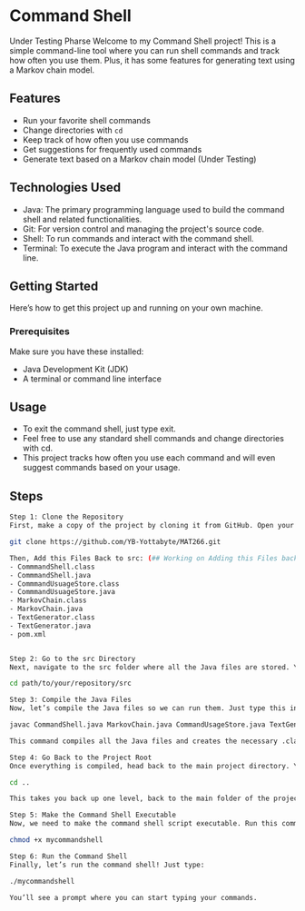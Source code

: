 # Command Shell
Under Testing Pharse
Welcome to my Command Shell project! This is a simple command-line tool where you can run shell commands and track how often you use them. Plus, it has some features for generating text using a Markov chain model.

## Features
- Run your favorite shell commands
- Change directories with `cd`
- Keep track of how often you use commands
- Get suggestions for frequently used commands
- Generate text based on a Markov chain model (Under Testing)

## Technologies Used
- Java: The primary programming language used to build the command shell and related functionalities.
- Git: For version control and managing the project's source code.
- Shell: To run commands and interact with the command shell.
- Terminal: To execute the Java program and interact with the command line.

## Getting Started
Here’s how to get this project up and running on your own machine.

### Prerequisites
Make sure you have these installed:
- Java Development Kit (JDK)
- A terminal or command line interface

## Usage
- To exit the command shell, just type exit.
- Feel free to use any standard shell commands and change directories with cd.
- This project tracks how often you use each command and will even suggest commands based on your usage.

## Steps
```bash
Step 1: Clone the Repository
First, make a copy of the project by cloning it from GitHub. Open your terminal and run:

git clone https://github.com/YB-Yottabyte/MAT266.git

Then, Add this Files Back to src: (## Working on Adding this Files back to src in github)
- CommmandShell.class
- CommmandShell.java
- CommmandUsuageStore.class
- CommmandUsuageStore.java
- MarkovChain.class
- MarkovChain.java
- TextGenerator.class
- TextGenerator.java
- pom.xml


Step 2: Go to the src Directory
Next, navigate to the src folder where all the Java files are stored. You can do this by typing:

cd path/to/your/repository/src

Step 3: Compile the Java Files
Now, let’s compile the Java files so we can run them. Just type this in terminal:

javac CommandShell.java MarkovChain.java CommandUsageStore.java TextGenerator.java

This command compiles all the Java files and creates the necessary .class files to run the application.

Step 4: Go Back to the Project Root
Once everything is compiled, head back to the main project directory. You can do that by running:

cd ..

This takes you back up one level, back to the main folder of the project.

Step 5: Make the Command Shell Executable
Now, we need to make the command shell script executable. Run this command:

chmod +x mycommandshell

Step 6: Run the Command Shell
Finally, let’s run the command shell! Just type:

./mycommandshell

You’ll see a prompt where you can start typing your commands.
